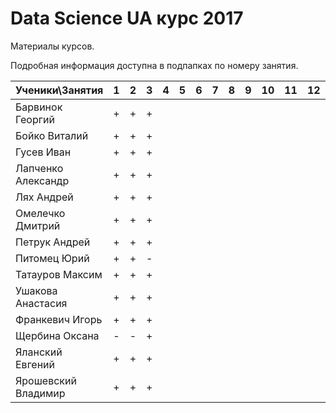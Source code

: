 # Data Science UA курс 2017

Материалы курсов.

Подробная информация доступна в подпапках по номеру занятия. 

| Ученики\Занятия       | 1 | 2 | 3 | 4 | 5 | 6 | 7 | 8 | 9 | 10 | 11 | 12 | 13 | 14 | 15 | 16 |
|-----------------------|---|---|---|---|---|---|---|---|---|----|----|----|----|----|----|----|
| Барвинок Георгий      | + | + | + |   |   |   |   |   |   |    |    |    |    |    |    |    |
| Бойко Виталий         | + | + | + |   |   |   |   |   |   |    |    |    |    |    |    |    |
| Гусев Иван            | + | + | + |   |   |   |   |   |   |    |    |    |    |    |    |    |
| Лапченко Александр    | + | + | + |   |   |   |   |   |   |    |    |    |    |    |    |    |
| Лях Андрей            | + | + | + |   |   |   |   |   |   |    |    |    |    |    |    |    |
| Омелечко Дмитрий      | + | + | + |   |   |   |   |   |   |    |    |    |    |    |    |    |
| Петрук Андрей         | + | + | + |   |   |   |   |   |   |    |    |    |    |    |    |    |
| Питомец Юрий          | + | + | - |   |   |   |   |   |   |    |    |    |    |    |    |    |
| Татауров Максим       | + | + | + |   |   |   |   |   |   |    |    |    |    |    |    |    |
| Ушакова Анастасия     | + | + | + |   |   |   |   |   |   |    |    |    |    |    |    |    |
| Франкевич Игорь       | + | + | + |   |   |   |   |   |   |    |    |    |    |    |    |    |
| Щербина Оксана        | - | - | + |   |   |   |   |   |   |    |    |    |    |    |    |    |
| Яланский Евгений      | + | + | + |   |   |   |   |   |   |    |    |    |    |    |    |    |
| Ярошевский Владимир   | + | + | + |   |   |   |   |   |   |    |    |    |    |    |    |    |